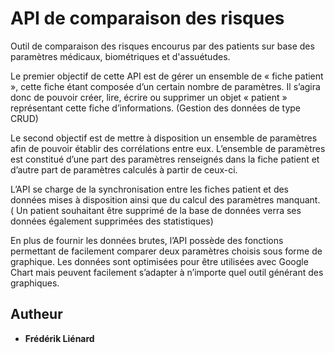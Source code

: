 # API de comparaison des risques

Outil de comparaison des risques encourus par des patients sur base des paramètres médicaux,
biométriques et d'assuétudes.

Le premier objectif de cette API est de gérer un ensemble de « fiche patient », cette fiche étant
composée d’un certain nombre de paramètres. Il s’agira donc de pouvoir créer, lire, écrire ou
supprimer un objet « patient » représentant cette fiche d’informations. (Gestion des données
de type CRUD)

Le second objectif est de mettre à disposition un ensemble de paramètres afin de pouvoir
établir des corrélations entre eux. L’ensemble de paramètres est constitué d’une part des
paramètres renseignés dans la fiche patient et d’autre part de paramètres calculés à partir de
ceux-ci.

L’API se charge de la synchronisation entre les fiches patient et des données mises à
disposition ainsi que du calcul des paramètres manquant. ( Un patient souhaitant être
supprimé de la base de données verra ses données également supprimées des statistiques)

En plus de fournir les données brutes, l’API possède des fonctions permettant de facilement
comparer deux paramètres choisis sous forme de graphique. Les données sont optimisées pour
être utilisées avec Google Chart mais peuvent facilement s’adapter à n’importe quel outil
générant des graphiques.

## Autheur

* **Frédérik Liénard**

